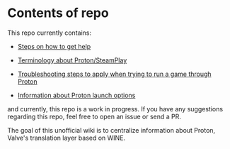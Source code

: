 # Contents of repo

This repo currently contains:

- [Steps on how to get help](https://github.com/ardishco-the-great/common-proton-steps/blob/main/GettingHelp.md)

- [Terminology about Proton/SteamPlay](https://github.com/ardishco-the-great/common-proton-steps/blob/main/Terminology.md)

- [Troubleshooting steps to apply when trying to run a game through Proton](https://github.com/ardishco-the-great/common-proton-steps/blob/main/TroubleshootingDIY.md)

- [Information about Proton launch options](https://github.com/liquidovski/unofficial-proton-wiki/blob/main/LaunchOptions.md)

and currently, this repo is a work in progress. If you have any suggestions regarding this repo, feel free to open an issue or send a PR.

The goal of this unofficial wiki is to centralize information about Proton, Valve's translation layer based on WINE.
